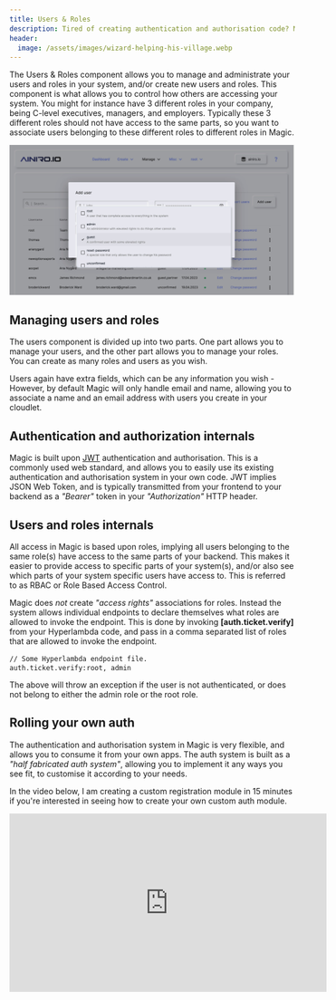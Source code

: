 ```yaml
---
title: Users & Roles
description: Tired of creating authentication and authorisation code? Magic contains both of these constructs out of the box, allowing you to use Magic's existing HTTP endpoints to authenticate your users.
header:
  image: /assets/images/wizard-helping-his-village.webp
---
```


The Users & Roles component allows you to manage and administrate your users and roles in your system, and/or
create new users and roles. This component
is what allows you to control how others are accessing your system. You might for instance have 3 different roles
in your company, being C-level executives, managers, and employers. Typically these 3 different roles should not
have access to the same parts, so you want to associate users belonging to these different roles to different
roles in Magic.

![Users and roles administration in Magic](https://raw.githubusercontent.com/polterguy/polterguy.github.io/master/images/auth.jpg)

## Managing users and roles

The users component is divided up into two parts. One part allows you to manage your users, and the other
part allows you to manage your roles. You can create as many roles and users as you wish.

Users again have extra fields, which can be any information you wish - However, by default Magic will only
handle email and name, allowing you to associate a name and an email address with users you create in your
cloudlet.

## Authentication and authorization internals

Magic is built upon [JWT](https://jwt.io) authentication and authorisation. This is a commonly used web standard, and allows
you to easily use its existing authentication and authorisation system in your own code. JWT implies JSON Web Token,
and is typically transmitted from your frontend to your backend as a _"Bearer"_ token in your _"Authorization"_ HTTP header.

## Users and roles internals

All access in Magic is based upon roles, implying all users belonging to the same role(s)
have access to the same parts of your backend. This makes it easier to provide access to specific parts
of your system(s), and/or also see which parts of your system specific users have access to. This is referred
to as RBAC or Role Based Access Control.

Magic does _not_ create _"access rights"_ associations for roles. Instead the system allows individual
endpoints to declare themselves what roles are allowed to invoke the endpoint. This is done by invoking
**[auth.ticket.verify]** from your Hyperlambda code, and pass in a comma separated list of roles that are
allowed to invoke the endpoint.

```
// Some Hyperlambda endpoint file.
auth.ticket.verify:root, admin
```

The above will throw an exception if the user is not authenticated, or does not belong to either the admin
role or the root role.

## Rolling your own auth

The authentication and authorisation system in Magic is very flexible, and allows you to consume it from
your own apps. The auth system is built as a _"half fabricated auth system"_, allowing you to implement it
any ways you see fit, to customise it according to your needs.

In the video below, I am creating a custom registration module in 15 minutes if you're interested in seeing
how to create your own custom auth module.

<iframe style="margin-left: auto; margin-right: auto; width: 560px; max-with: 100%; display: block;" width="560" height="315" src="https://www.youtube.com/embed/Ntunzh-DdaY" frameborder="0" allow="autoplay; encrypted-media" allowfullscreen></iframe>


